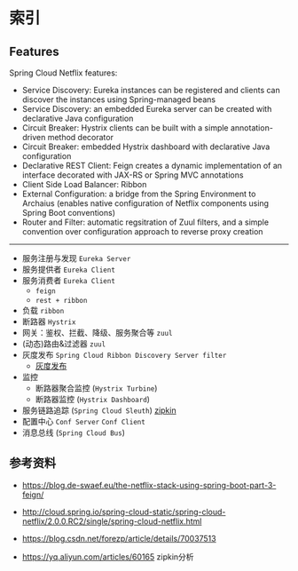 # 索引

## Features

Spring Cloud Netflix features:

* Service Discovery: Eureka instances can be registered and clients can discover the instances using Spring-managed beans
* Service Discovery: an embedded Eureka server can be created with declarative Java configuration
* Circuit Breaker: Hystrix clients can be built with a simple annotation-driven method decorator
* Circuit Breaker: embedded Hystrix dashboard with declarative Java configuration
* Declarative REST Client: Feign creates a dynamic implementation of an interface decorated with JAX-RS or Spring MVC annotations
* Client Side Load Balancer: Ribbon
* External Configuration: a bridge from the Spring Environment to Archaius (enables native configuration of Netflix components using Spring Boot conventions)
* Router and Filter: automatic regsitration of Zuul filters, and a simple convention over configuration approach to reverse proxy creation

---

* 服务注册与发现 `Eureka Server`
* 服务提供者 `Eureka Client`
* 服务消费者 `Eureka Client`
  * `feign`
  * `rest + ribbon`
* 负载 `ribbon`
* 断路器 `Hystrix`
* 网关：鉴权、拦截、降级、服务聚合等 `zuul`
* (动态)路由&过滤器 `zuul`
* 灰度发布 `Spring Cloud Ribbon Discovery Server filter`
  * [灰度发布](https://github.com/jmnarloch/ribbon-discovery-filter-spring-cloud-starter)
* 监控
  * 断路器聚合监控 (`Hystrix Turbine`)
  * 断路器监控 (`Hystrix Dashboard`)
* 服务链路追踪 (`Spring Cloud Sleuth`) [zipkin](https://yq.aliyun.com/articles/60165)
* 配置中心 `Conf Server` `Conf Client`
* 消息总线 (`Spring Cloud Bus`)


## 参考资料
* https://blog.de-swaef.eu/the-netflix-stack-using-spring-boot-part-3-feign/
* http://cloud.spring.io/spring-cloud-static/spring-cloud-netflix/2.0.0.RC2/single/spring-cloud-netflix.html

* https://blog.csdn.net/forezp/article/details/70037513
* https://yq.aliyun.com/articles/60165 zipkin分析